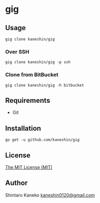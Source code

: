 # gig

## Usage

```
gig clone kaneshin/gig
```

### Over SSH

```
gig clone kaneshin/gig -p ssh
```

### Clone from BitBucket

```
gig clone kaneshin/gig -h bitbucket
```

## Requirements

- Git

## Installation

```
go get -u github.com/kaneshin/gig
```

## License

[The MIT License (MIT)](http://kaneshin.mit-license.org/)

## Author

Shintaro Kaneko <kaneshin0120@gmail.com>
